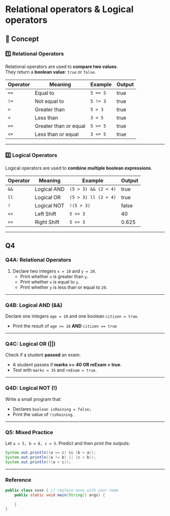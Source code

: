 # Relational operators & Logical operators

## 📘 Concept

### 1️⃣ Relational Operators
Relational operators are used to **compare two values**.  
They return a **boolean value**: `true` or `false`.

| Operator | Meaning              | Example         | Output |
|----------|--------------------|----------------|--------|
| `==`     | Equal to            | `5 == 5`       | true   |
| `!=`     | Not equal to        | `5 != 3`       | true   |
| `>`      | Greater than        | `5 > 3`        | true   |
| `<`      | Less than           | `3 < 5`        | true   |
| `>=`     | Greater than or equal | `5 >= 5`     | true   |
| `<=`     | Less than or equal  | `3 <= 5`       | true   |

---

### 2️⃣ Logical Operators
Logical operators are used to **combine multiple boolean expressions**.  

| Operator | Meaning            | Example                   | Output |
|----------|------------------|---------------------------|--------|
| `&&`     | Logical AND       | `(5 > 3) && (2 < 4)`     | true   |
| `ll`     | Logical OR        | `(5 > 3) ll (2 > 4)`     | true   |
| `!`      | Logical NOT       | `!(5 > 3)`               | false  |
| `<<`     | Left Shift        | `5 << 3`                 | 40     |
| `>>`      | Right Shift      | `5 >> 3`                 | 0.625  |

---

## Q4

### Q4A: Relational Operators
1. Declare two integers `x = 10` and `y = 20`.  
   - Print whether `x` is greater than `y`.  
   - Print whether `x` is equal to `y`.  
   - Print whether `y` is less than or equal to `20`.  

---

### Q4B: Logical AND (&&)
Declare one integers `age = 10` and one boolean `citizen = true`. 
- Print the result of `age >= 18` **AND** `citizen == true`   

---

### Q4C: Logical OR (||)
Check if a student **passed** an exam:  
- A student passes if **marks >= 40 OR reExam = true**.  
- Test with `marks = 35` and `reExam = true`.  

---

### Q4D: Logical NOT (!)
Write a small program that:  
- Declares `boolean isRaining = false;`  
- Print the value of `!isRaining`.  

---

### Q5: Mixed Practice
Let `a = 5, b = 8, c = 5`. Predict and then print the outputs:  
```java
System.out.println((a == c) && (b > a));
System.out.println((a != b) || (c < b));
System.out.println(!(a > c));
```
---

### Reference 

```java
public class xxxx { // replace xxxx with your name
    public static void main(String[] args) {
        
    }
}
```

